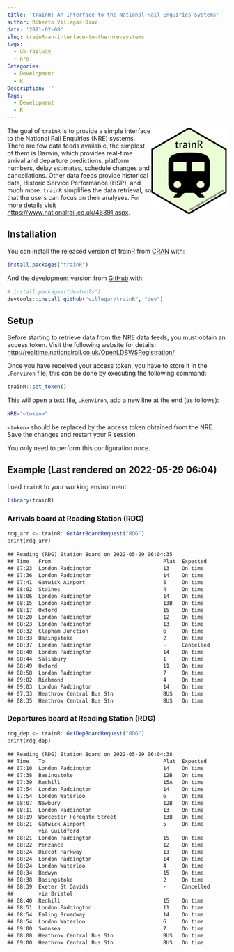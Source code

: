 ```yaml
---
title: 'trainR: An Interface to the National Rail Enquiries Systems'
author: Roberto Villegas-Diaz
date: '2021-02-08'
slug: trainR-an-interface-to-the-nre-systems
tags:
  - uk-railway
  - nre
Categories:
  - Development
  - R
Description: ''
Tags:
  - Development
  - R
---
```


<img src="https://raw.githubusercontent.com/villegar/trainR/main/inst/images/logo.png" alt="logo" align="right" height=200px/>

The goal of `trainR` is to provide a simple interface to the 
National Rail Enquiries (NRE) systems. There are few data feeds 
available, the simplest of them is Darwin, which provides real-time 
arrival and departure predictions, platform numbers, delay estimates, 
schedule changes and cancellations. Other data feeds provide historical 
data, Historic Service Performance (HSP), and much more. `trainR` 
simplifies the data retrieval, so that the users can focus on their 
analyses. For more details visit 
https://www.nationalrail.co.uk/46391.aspx.

## Installation

You can install the released version of trainR from [CRAN](https://CRAN.R-project.org) with:

``` r
install.packages("trainR")
```

And the development version from [GitHub](https://github.com/) with:

``` r
# install.packages("devtools")
devtools::install_github("villegar/trainR", "dev")
```

## Setup
Before starting to retrieve data from the NRE data feeds, you must obtain an access token. 
Visit the following website for details: http://realtime.nationalrail.co.uk/OpenLDBWSRegistration/

Once you have received your access token, you have to store it in the `.Renviron` file; this can be 
done by executing the following command:


```r
trainR::set_token()
```

This will open a text file, `.Renviron`, add a new line at the end (as follows):

```bash
NRE="<token>"
```

`<token>` should be replaced by the access token obtained from the NRE. Save the changes and restart 
your R session.

You only need to perform this configuration once.

## Example (Last rendered on 2022-05-29 06:04)

Load `trainR` to your working environment:

```r
library(trainR)
```

### Arrivals board at Reading Station (RDG)


```r
rdg_arr <- trainR::GetArrBoardRequest("RDG")
print(rdg_arr)
```

```
## Reading (RDG) Station Board on 2022-05-29 06:04:35
## Time   From                                    Plat  Expected
## 07:23  London Paddington                       13    On time
## 07:36  London Paddington                       14    On time
## 07:41  Gatwick Airport                         5     On time
## 08:02  Staines                                 4     On time
## 08:06  London Paddington                       14    On time
## 08:15  London Paddington                       13B   On time
## 08:17  Oxford                                  15    On time
## 08:20  London Paddington                       12    On time
## 08:23  London Paddington                       13    On time
## 08:32  Clapham Junction                        6     On time
## 08:33  Basingstoke                             2     On time
## 08:37  London Paddington                       -     Cancelled
## 08:40  London Paddington                       14    On time
## 08:44  Salisbury                               1     On time
## 08:49  Oxford                                  11    On time
## 08:58  London Paddington                       7     On time
## 09:02  Richmond                                4     On time
## 09:03  London Paddington                       14    On time
## 07:33  Heathrow Central Bus Stn                BUS   On time
## 08:35  Heathrow Central Bus Stn                BUS   On time
```

### Departures board at Reading Station (RDG)


```r
rdg_dep <- trainR::GetDepBoardRequest("RDG")
print(rdg_dep)
```

```
## Reading (RDG) Station Board on 2022-05-29 06:04:38
## Time   To                                      Plat  Expected
## 07:10  London Paddington                       14    On time
## 07:38  Basingstoke                             12B   On time
## 07:39  Redhill                                 15A   On time
## 07:54  London Paddington                       14    On time
## 07:54  London Waterloo                         6     On time
## 08:07  Newbury                                 12B   On time
## 08:11  London Paddington                       13    On time
## 08:19  Worcester Foregate Street               13B   On time
## 08:21  Gatwick Airport                         5     On time
##        via Guildford                           
## 08:21  London Paddington                       15    On time
## 08:22  Penzance                                12    On time
## 08:24  Didcot Parkway                          13    On time
## 08:24  London Paddington                       14    On time
## 08:24  London Waterloo                         4     On time
## 08:34  Bedwyn                                  15    On time
## 08:38  Basingstoke                             2     On time
## 08:39  Exeter St Davids                        -     Cancelled
##        via Bristol                             
## 08:40  Redhill                                 15    On time
## 08:51  London Paddington                       11    On time
## 08:54  Ealing Broadway                         14    On time
## 08:54  London Waterloo                         6     On time
## 09:00  Swansea                                 7     On time
## 08:00  Heathrow Central Bus Stn                BUS   On time
## 09:00  Heathrow Central Bus Stn                BUS   On time
```
